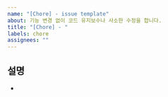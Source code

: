 ```yaml
---
name: "[Chore] - issue template"
about: 기능 변경 없이 코드 유지보수나 사소한 수정을 합니다.
title: "[Chore] - "
labels: chore
assignees: ""
---
```


## 설명

-
